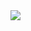 <div>
  <a href="https://github.com/toghrul-nasirli/">
    <div> 
      <img align="center" src="https://github-readme-stats.vercel.app/api?username=toghrul-nasirli&theme=midnight-purple&show_icons=true&count_private=true&hide_border=true&title_color=4989D3&icon_color=58a6ff&text_color=9f9f9f&bg_color=151515" />
    </div>
  </a>
</div>
